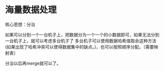# 海量数据处理

核心思想：分治

如果可以分到一个一台机子上，把数据分为一个一个的小数据即可，如果无法分到一台机子上，就可以考虑多台机子了
多台机子可以使用数据哈希值取余这种方法(如果出现了哈希冲突可以使得数据集中的缺点。)，也可以按照顺序分配。（需要映射表）

分治以后再merge就可以了。
